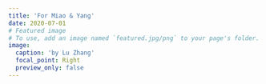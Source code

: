 ```yaml
---
title: 'For Miao & Yang'
date: 2020-07-01
# Featured image
# To use, add an image named `featured.jpg/png` to your page's folder.
image:
  caption: 'by Lu Zhang'
  focal_point: Right
  preview_only: false
---
```

